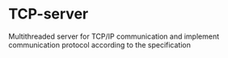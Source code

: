# TCP-server
Multithreaded server for TCP/IP communication and implement communication protocol according to the specification
